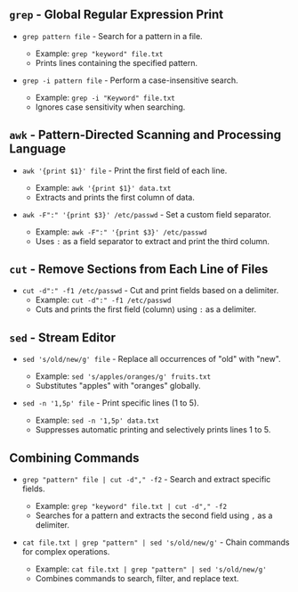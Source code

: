 ## `grep` - Global Regular Expression Print

- `grep pattern file` - Search for a pattern in a file.
  - Example: `grep "keyword" file.txt`
  - Prints lines containing the specified pattern.

- `grep -i pattern file` - Perform a case-insensitive search.
  - Example: `grep -i "Keyword" file.txt`
  - Ignores case sensitivity when searching.

## `awk` - Pattern-Directed Scanning and Processing Language

- `awk '{print $1}' file` - Print the first field of each line.
  - Example: `awk '{print $1}' data.txt`
  - Extracts and prints the first column of data.

- `awk -F":" '{print $3}' /etc/passwd` - Set a custom field separator.
  - Example: `awk -F":" '{print $3}' /etc/passwd`
  - Uses `:` as a field separator to extract and print the third column.

## `cut` - Remove Sections from Each Line of Files

- `cut -d":" -f1 /etc/passwd` - Cut and print fields based on a delimiter.
  - Example: `cut -d":" -f1 /etc/passwd`
  - Cuts and prints the first field (column) using `:` as a delimiter.

## `sed` - Stream Editor

- `sed 's/old/new/g' file` - Replace all occurrences of "old" with "new".
  - Example: `sed 's/apples/oranges/g' fruits.txt`
  - Substitutes "apples" with "oranges" globally.

- `sed -n '1,5p' file` - Print specific lines (1 to 5).
  - Example: `sed -n '1,5p' data.txt`
  - Suppresses automatic printing and selectively prints lines 1 to 5.

## Combining Commands

- `grep "pattern" file | cut -d"," -f2` - Search and extract specific fields.
  - Example: `grep "keyword" file.txt | cut -d"," -f2`
  - Searches for a pattern and extracts the second field using `,` as a delimiter.

- `cat file.txt | grep "pattern" | sed 's/old/new/g'` - Chain commands for complex operations.
  - Example: `cat file.txt | grep "pattern" | sed 's/old/new/g'`
  - Combines commands to search, filter, and replace text.
